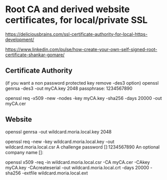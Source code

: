 # Root CA and derived website certificates, for local/private SSL

https://deliciousbrains.com/ssl-certificate-authority-for-local-https-development/

https://www.linkedin.com/pulse/how-create-your-own-self-signed-root-certificate-shankar-gomare/

## Certificate Authority

(if you want a non password protected key remove -des3 option)
openssl genrsa -des3 -out myCA.key 2048
passphrase: 1234567890

openssl req -x509 -new -nodes -key myCA.key -sha256 -days 20000 -out myCA.cer

## Website

openssl genrsa -out wildcard.moria.local.key 2048

openssl req -new -key wildcard.moria.local.key -out wildcard.moria.local.csr
A challenge password []:1234567890
An optional company name []:

openssl x509 -req -in wildcard.moria.local.csr -CA myCA.cer -CAkey myCA.key -CAcreateserial -out wildcard.moria.local.crt -days 20000 -sha256 -extfile wildcard.moria.local.ext
